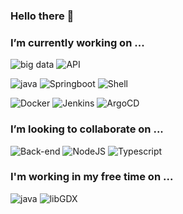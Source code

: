 ### Hello there 👋

<!--
**decoupigny83/decoupigny83** is a ✨ _special_ ✨ repository because its `README.md` (this file) appears on your GitHub profile.

Here are some ideas to get you started:
-->
### I’m currently working on ...
![big data](https://img.shields.io/badge/-Big%20Data-important)  ![API](https://img.shields.io/badge/-API-success)

![java](https://img.shields.io/badge/-Java-red) ![Springboot](https://img.shields.io/badge/-SpringBoot-red) ![Shell](https://img.shields.io/badge/-Shell-red)

![Docker](https://img.shields.io/badge/-Docker-informational?style=for-the-badge&logo=docker) ![Jenkins](https://img.shields.io/badge/-Jenkins-lightgrey) ![ArgoCD](https://img.shields.io/badge/-ArgoCD-orange)

### I’m looking to collaborate on ...
![Back-end](https://img.shields.io/badge/-Back--end-blue) ![NodeJS](https://img.shields.io/badge/-NodeJS-success) ![Typescript](https://img.shields.io/badge/-Typescript-critical)
### I'm working in my free time on ...
![java](https://img.shields.io/badge/-JavaGameDev-important) ![libGDX](https://img.shields.io/badge/-LibGDX-critical)

